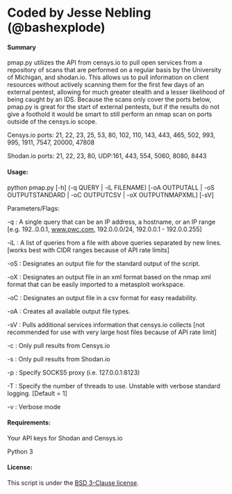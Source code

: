 # Coded by Jesse Nebling (@bashexplode)

#### Summary

pmap.py utilizes the API from censys.io to pull open services from a repository of scans that are performed on a regular basis by the University of Michigan, and shodan.io. This allows us to pull information on client resources without actively scanning them for the first few days of an external pentest, allowing for much greater stealth and a lesser likelihood of being caught by an IDS. Because the scans only cover the ports below, pmap.py is great for the start of external pentests, but if the results do not give a foothold it would be smart to still perform an nmap scan on ports outside of the censys.io scope.



Censys.io ports: 21, 22, 23, 25, 53, 80, 102, 110, 143, 443, 465, 502, 993, 995, 1911, 7547, 20000, 47808

Shodan.io ports: 21, 22, 23, 80, UDP:161, 443, 554, 5060, 8080, 8443

#### Usage:

python pmap.py [-h] (-q QUERY | -iL FILENAME) [-oA OUTPUTALL | -oS OUTPUTSTANDARD | -oC OUTPUTCSV | -oX OUTPUTNMAPXML] [-sV]

Parameters/Flags:

-q <query> : A single query that can be an IP address, a hostname, or an IP range [e.g. 192..0.0.1, www.pwc.com, 192.0.0.0/24, 192.0.0.1 - 192.0.0.255]

-iL <filename> : A list of queries from a file with above queries separated by new lines. [works best with CIDR ranges because of API rate limits]

-oS <filename> : Designates an output file for the standard output of the script.

-oX <filename> : Designates an output file in an xml format based on the nmap xml format that can be easily imported to a metasploit workspace.

-oC <filename> : Designates an output file in a csv format for easy readability.

-oA <filename> : Creates all available output file types.

-sV : Pulls additional services information that censys.io collects [not recommended for use with very large host files because of API rate limit]

-c : Only pull results from Censys.io

-s : Only pull results from Shodan.io

-p <proxy> : Specify SOCKS5 proxy (i.e. 127.0.0.1:8123)

-T <threads> : Specify the number of threads to use. Unstable with verbose standard logging. [Default = 1]

-v : Verbose mode


#### Requirements:

Your API keys for Shodan and Censys.io

Python 3


#### License:
This script is under the [BSD 3-Clause license](https://raw.githubusercontent.com/bashexplode/Invoke-LateralMovement/master/LICENSE).

